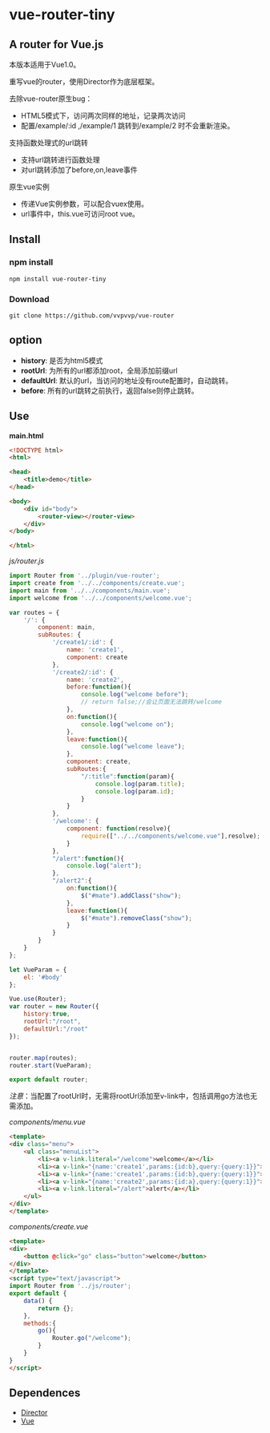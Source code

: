# vue-router-tiny

## A router for Vue.js

本版本适用于Vue1.0。

重写vue的router，使用Director作为底层框架。 

去除vue-router原生bug： 
- HTML5模式下，访问两次同样的地址，记录两次访问
- 配置/example/:id ,/example/1 跳转到/example/2 时不会重新渲染。 

支持函数处理式的url跳转
- 支持url跳转进行函数处理
- 对url跳转添加了before,on,leave事件

原生vue实例
- 传递Vue实例参数，可以配合vuex使用。
- url事件中，this.vue可访问root vue。


## Install
### npm install
```
npm install vue-router-tiny
```

### Download
```
git clone https://github.com/vvpvvp/vue-router
```

## option

- **history**: 是否为html5模式
- **rootUrl**: 为所有的url都添加root，全局添加前缀url
- **defaultUrl**: 默认的url，当访问的地址没有route配置时，自动跳转。
- **before**: 所有的url跳转之前执行，返回false则停止跳转。


## Use

**main.html**

```html
<!DOCTYPE html>
<html>

<head>
    <title>demo</title>
</head>

<body>
    <div id="body">
        <router-view></router-view>
    </div>
</body>

</html>

```


*js/router.js*

```javascript
import Router from '../plugin/vue-router';
import create from '../../components/create.vue';
import main from '../../components/main.vue';
import welcome from '../../components/welcome.vue';

var routes = {
    '/': {
        component: main,
        subRoutes: {
            '/create1/:id': {
                name: 'create1',
                component: create
            },
            '/create2/:id': {
                name: 'create2',
                before:function(){
                    console.log("welcome before");
                    // return false;//会让页面无法跳转/welcome
                },
                on:function(){
                    console.log("welcome on");
                },
                leave:function(){
                    console.log("welcome leave");
                },
                component: create,
                subRoutes:{
                    "/:title":function(param){
                        console.log(param.title);
                        console.log(param.id);
                    }
                }
            },
            '/welcome': {
                component: function(resolve){
                    require(["../../components/welcome.vue"],resolve);
                }
            },
            "/alert":function(){
                console.log("alert");
            },
            "/alert2":{
                on:function(){
                    $("#mate").addClass("show");
                },
                leave:function(){
                    $("#mate").removeClass("show");
                }
            }
        }
    }
};

let VueParam = {
    el: '#body'
};

Vue.use(Router);
var router = new Router({
    history:true,
    rootUrl:"/root",
    defaultUrl:"/root"
});


router.map(routes);
router.start(VueParam);

export default router;

```

*注意*：当配置了rootUrl时，无需将rootUrl添加至v-link中，包括调用go方法也无需添加。

*components/menu.vue*
```html
<template>
<div class="menu">
	<ul class="menuList">
        <li><a v-link.literal="/welcome">welcome</a></li>
        <li><a v-link="{name:'create1',params:{id:b},query:{query:1}}">create1{{a}}</a></li>
        <li><a v-link="{name:'create1',params:{id:b},query:{query:1}}">create1{{b}}</a></li>
        <li><a v-link="{name:'create2',params:{id:a},query:{query:1}}">create2</a></li>
        <li><a v-link.literal="/alert">alert</a></li>
	</ul>
</div>
</template>

```
*components/create.vue*
```html
<template>
<div>
	<button @click="go" class="button">welcome</button>
</div>
</template>
<script type="text/javascript">
import Router from '../js/router';
export default {
    data() {
        return {};
    },
    methods:{
    	go(){
            Router.go("/welcome");
    	}
    }
}
</script>

```
## Dependences
- [Director](https://github.com/flatiron/director)
- [Vue](http://www.vuejs.org/)
